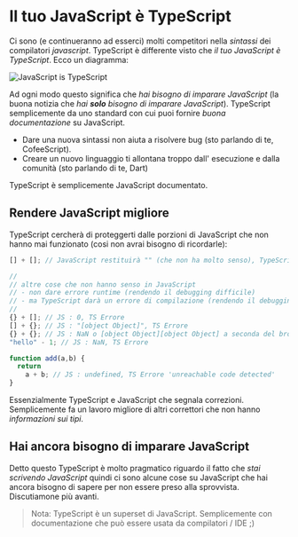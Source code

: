 # Il tuo JavaScript è TypeScript

Ci sono (e continueranno ad esserci) molti competitori nella *sintassi* dei compilatori *javascript*. TypeScript è differente visto che *il tuo JavaScript è TypeScript*. Ecco un diagramma:

![JavaScript is TypeScript](https://raw.githubusercontent.com/basarat/typescript-book/master/images/venn.png)

Ad ogni modo questo significa che *hai bisogno di imparare JavaScript* (la buona notizia che *hai **solo** bisogno di imparare JavaScript*). TypeScript semplicemente da uno standard con cui puoi fornire *buona documentazione* su JavaScript.

* Dare una nuova sintassi non aiuta a risolvere bug (sto parlando di te, CofeeScript).
* Creare un nuovo linguaggio ti allontana troppo dall' esecuzione e dalla comunità (sto parlando di te, Dart)

TypeScript è semplicemente JavaScript documentato.

## Rendere JavaScript migliore

TypeScript cercherà di proteggerti dalle porzioni di JavaScript che non hanno mai funzionato (cosi non avrai bisogno di ricordarle):

```ts
[] + []; // JavaScript restituirà "" (che non ha molto senso), TypeScript darà errore

//
// altre cose che non hanno senso in JavaScript
// - non dare errore runtime (rendendo il debugging difficile)
// - ma TypeScript darà un errore di compilazione (rendendo il debugging non necessario)
//
{} + []; // JS : 0, TS Errore
[] + {}; // JS : "[object Object]", TS Errore
{} + {}; // JS : NaN o [object Object][object Object] a seconda del browser, TS Errore
"hello" - 1; // JS : NaN, TS Errore

function add(a,b) {
  return
    a + b; // JS : undefined, TS Errore 'unreachable code detected'
}
```

Essenzialmente TypeScript e JavaScript che segnala correzioni. Semplicemente fa un lavoro migliore di altri correttori che non hanno *informazioni sui tipi*.

## Hai ancora bisogno di imparare JavaScript

Detto questo TypeScript è molto pragmatico riguardo il fatto che *stai scrivendo JavaScript* quindi ci sono alcune cose su JavaScript che hai ancora bisogno di sapere per non essere preso alla sprovvista. Discutiamone più avanti.

> Nota: TypeScript è un superset di JavaScript. Semplicemente con documentazione che può essere usata da compilatori / IDE ;)
